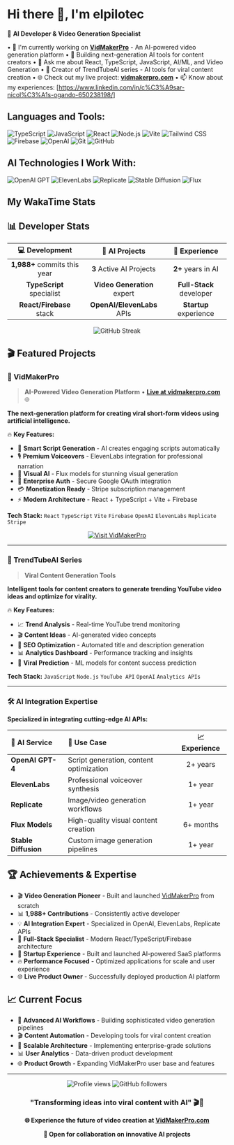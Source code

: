 # Hi there 👋, I'm elpilotec

🤖 **AI Developer & Video Generation Specialist**

• 🔭 I'm currently working on **[VidMakerPro](https://vidmakerpro.com)** - An AI-powered video generation platform
• 🚀 Building next-generation AI tools for content creators
• 💬 Ask me about React, TypeScript, JavaScript, AI/ML, and Video Generation
• 🎯 Creator of TrendTubeAI series - AI tools for viral content creation
• 🌐 Check out my live project: **[vidmakerpro.com](https://vidmakerpro.com)**
• 📫 Know about my experiences: [https://www.linkedin.com/in/c%C3%A9sar-nicol%C3%A1s-ogando-650238198/]

## Languages and Tools:

![TypeScript](https://img.shields.io/badge/-TypeScript-3178C6?style=flat-square&logo=typescript&logoColor=white)
![JavaScript](https://img.shields.io/badge/-JavaScript-F7DF1E?style=flat-square&logo=javascript&logoColor=black)
![React](https://img.shields.io/badge/-React-61DAFB?style=flat-square&logo=react&logoColor=black)
![Node.js](https://img.shields.io/badge/-Node.js-339933?style=flat-square&logo=node.js&logoColor=white)
![Vite](https://img.shields.io/badge/-Vite-646CFF?style=flat-square&logo=vite&logoColor=white)
![Tailwind CSS](https://img.shields.io/badge/-Tailwind_CSS-38B2AC?style=flat-square&logo=tailwind-css&logoColor=white)
![Firebase](https://img.shields.io/badge/-Firebase-FFCA28?style=flat-square&logo=firebase&logoColor=black)
![OpenAI](https://img.shields.io/badge/-OpenAI-412991?style=flat-square&logo=openai&logoColor=white)
![Git](https://img.shields.io/badge/-Git-F05032?style=flat-square&logo=git&logoColor=white)
![GitHub](https://img.shields.io/badge/-GitHub-181717?style=flat-square&logo=github&logoColor=white)

## AI Technologies I Work With:

![OpenAI GPT](https://img.shields.io/badge/-OpenAI_GPT-412991?style=flat-square&logo=openai&logoColor=white)
![ElevenLabs](https://img.shields.io/badge/-ElevenLabs-FF6B35?style=flat-square&logo=audio&logoColor=white)
![Replicate](https://img.shields.io/badge/-Replicate-000000?style=flat-square&logo=replicate&logoColor=white)
![Stable Diffusion](https://img.shields.io/badge/-Stable_Diffusion-FF6B6B?style=flat-square&logo=stability-ai&logoColor=white)
![Flux](https://img.shields.io/badge/-Flux_AI-6366F1?style=flat-square&logo=flux&logoColor=white)

## My WakaTime Stats

<!--START_SECTION:waka-->
<!--END_SECTION:waka-->

## 📊 Developer Stats

<div align="center">

| 💻 **Development** | 🎯 **AI Projects** | 🚀 **Experience** |
|:---:|:---:|:---:|
| **1,988+** commits this year | **3** Active AI Projects | **2+** years in AI |
| **TypeScript** specialist | **Video Generation** expert | **Full-Stack** developer |
| **React/Firebase** stack | **OpenAI/ElevenLabs** APIs | **Startup** experience |

</div>

<div align="center">
  <img src="https://github-readme-streak-stats.herokuapp.com/?user=elpilotec&theme=tokyonight&hide_border=true" alt="GitHub Streak"/>
</div>

## 🎬 Featured Projects

### 🚀 VidMakerPro
> **AI-Powered Video Generation Platform** • **[Live at vidmakerpro.com](https://vidmakerpro.com)** 🌐

**The next-generation platform for creating viral short-form videos using artificial intelligence.**

🔥 **Key Features:**
- 🤖 **Smart Script Generation** - AI creates engaging scripts automatically
- 🎙️ **Premium Voiceovers** - ElevenLabs integration for professional narration  
- 🎨 **Visual AI** - Flux models for stunning visual generation
- 🔐 **Enterprise Auth** - Secure Google OAuth integration
- 💳 **Monetization Ready** - Stripe subscription management
- ⚡ **Modern Architecture** - React + TypeScript + Vite + Firebase

**Tech Stack:** `React` `TypeScript` `Vite` `Firebase` `OpenAI` `ElevenLabs` `Replicate` `Stripe`

<div align="center">

[![Visit VidMakerPro](https://img.shields.io/badge/🌐_Visit_VidMakerPro-Live_Demo-4285F4?style=for-the-badge&logoColor=white)](https://vidmakerpro.com)

</div>

---

### 🎯 TrendTubeAI Series
> **Viral Content Generation Tools**

**Intelligent tools for content creators to generate trending YouTube video ideas and optimize for virality.**

🔥 **Key Features:**
- 📈 **Trend Analysis** - Real-time YouTube trend monitoring
- 🎬 **Content Ideas** - AI-generated video concepts
- 🚀 **SEO Optimization** - Automated title and description generation
- 📊 **Analytics Dashboard** - Performance tracking and insights
- 🎯 **Viral Prediction** - ML models for content success prediction

**Tech Stack:** `JavaScript` `Node.js` `YouTube API` `OpenAI` `Analytics APIs`

---

### 🛠️ AI Integration Expertise

**Specialized in integrating cutting-edge AI APIs:**

| 🤖 **AI Service** | 🎯 **Use Case** | 📈 **Experience** |
|:---|:---|:---:|
| **OpenAI GPT-4** | Script generation, content optimization | 2+ years |
| **ElevenLabs** | Professional voiceover synthesis | 1+ year |
| **Replicate** | Image/video generation workflows | 1+ year |
| **Flux Models** | High-quality visual content creation | 6+ months |
| **Stable Diffusion** | Custom image generation pipelines | 1+ year |

## 🏆 Achievements & Expertise

- 🎬 **Video Generation Pioneer** - Built and launched [VidMakerPro](https://vidmakerpro.com) from scratch
- 📊 **1,988+ Contributions** - Consistently active developer
- 💡 **AI Integration Expert** - Specialized in OpenAI, ElevenLabs, Replicate APIs
- 🚀 **Full-Stack Specialist** - Modern React/TypeScript/Firebase architecture
- 🎯 **Startup Experience** - Built and launched AI-powered SaaS platforms
- 🔥 **Performance Focused** - Optimized applications for scale and user experience
- 🌐 **Live Product Owner** - Successfully deployed production AI platform

## 📈 Current Focus

- 🤖 **Advanced AI Workflows** - Building sophisticated video generation pipelines
- 🎬 **Content Automation** - Developing tools for viral content creation
- 🚀 **Scalable Architecture** - Implementing enterprise-grade solutions
- 📊 **User Analytics** - Data-driven product development
- 🌐 **Product Growth** - Expanding VidMakerPro user base and features

---

<div align="center">
  <img src="https://komarev.com/ghpvc/?username=elpilotec&label=Profile%20views&color=0e75b6&style=flat" alt="Profile views" />
  <img src="https://img.shields.io/github/followers/elpilotec?label=Followers&style=social" alt="GitHub followers" />
</div>

<div align="center">
  
### "Transforming ideas into viral content with AI" 🎬🤖

**🌐 Experience the future of video creation at [VidMakerPro.com](https://vidmakerpro.com)**

**💼 Open for collaboration on innovative AI projects**

</div>
